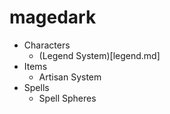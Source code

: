 # magedark

- Characters
  - (Legend System)[legend.md]
- Items
  - Artisan System
- Spells
  - Spell Spheres

